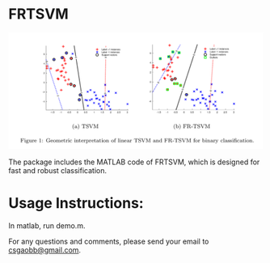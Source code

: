 # FRTSVM

![GI](./figure/GI.png)

The package includes the MATLAB code of FRTSVM, which is designed for fast and robust classification.


# Usage Instructions:

In matlab, run demo.m.

For any questions and comments, please send your email to csgaobb@gmail.com.
